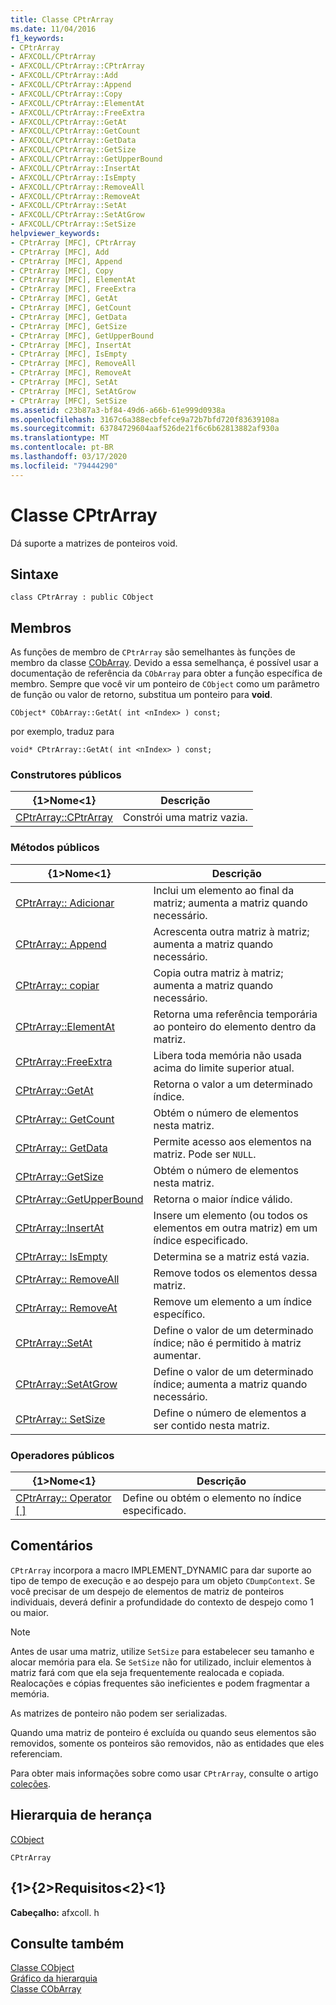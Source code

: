 ```yaml
---
title: Classe CPtrArray
ms.date: 11/04/2016
f1_keywords:
- CPtrArray
- AFXCOLL/CPtrArray
- AFXCOLL/CPtrArray::CPtrArray
- AFXCOLL/CPtrArray::Add
- AFXCOLL/CPtrArray::Append
- AFXCOLL/CPtrArray::Copy
- AFXCOLL/CPtrArray::ElementAt
- AFXCOLL/CPtrArray::FreeExtra
- AFXCOLL/CPtrArray::GetAt
- AFXCOLL/CPtrArray::GetCount
- AFXCOLL/CPtrArray::GetData
- AFXCOLL/CPtrArray::GetSize
- AFXCOLL/CPtrArray::GetUpperBound
- AFXCOLL/CPtrArray::InsertAt
- AFXCOLL/CPtrArray::IsEmpty
- AFXCOLL/CPtrArray::RemoveAll
- AFXCOLL/CPtrArray::RemoveAt
- AFXCOLL/CPtrArray::SetAt
- AFXCOLL/CPtrArray::SetAtGrow
- AFXCOLL/CPtrArray::SetSize
helpviewer_keywords:
- CPtrArray [MFC], CPtrArray
- CPtrArray [MFC], Add
- CPtrArray [MFC], Append
- CPtrArray [MFC], Copy
- CPtrArray [MFC], ElementAt
- CPtrArray [MFC], FreeExtra
- CPtrArray [MFC], GetAt
- CPtrArray [MFC], GetCount
- CPtrArray [MFC], GetData
- CPtrArray [MFC], GetSize
- CPtrArray [MFC], GetUpperBound
- CPtrArray [MFC], InsertAt
- CPtrArray [MFC], IsEmpty
- CPtrArray [MFC], RemoveAll
- CPtrArray [MFC], RemoveAt
- CPtrArray [MFC], SetAt
- CPtrArray [MFC], SetAtGrow
- CPtrArray [MFC], SetSize
ms.assetid: c23b87a3-bf84-49d6-a66b-61e999d0938a
ms.openlocfilehash: 3167c6a388ecbfefce9a72b7bfd720f83639108a
ms.sourcegitcommit: 63784729604aaf526de21f6c6b62813882af930a
ms.translationtype: MT
ms.contentlocale: pt-BR
ms.lasthandoff: 03/17/2020
ms.locfileid: "79444290"
---
```

# <a name="cptrarray-class"></a>Classe CPtrArray

Dá suporte a matrizes de ponteiros void.

## <a name="syntax"></a>Sintaxe

```
class CPtrArray : public CObject
```

## <a name="members"></a>Membros

As funções de membro de `CPtrArray` são semelhantes às funções de membro da classe [CObArray](../../mfc/reference/cobarray-class.md). Devido a essa semelhança, é possível usar a documentação de referência da `CObArray` para obter a função específica de membro. Sempre que você vir um ponteiro de `CObject` como um parâmetro de função ou valor de retorno, substitua um ponteiro para **void**.

`CObject* CObArray::GetAt( int <nIndex> ) const;`

por exemplo, traduz para

`void* CPtrArray::GetAt( int <nIndex> ) const;`

### <a name="public-constructors"></a>Construtores públicos

|{1&gt;Nome&lt;1}|Descrição|
|----------|-----------------|
|[CPtrArray::CPtrArray](../../mfc/reference/cobarray-class.md#cobarray)|Constrói uma matriz vazia.|

### <a name="public-methods"></a>Métodos públicos

|{1&gt;Nome&lt;1}|Descrição|
|----------|-----------------|
|[CPtrArray:: Adicionar](../../mfc/reference/cobarray-class.md#add)|Inclui um elemento ao final da matriz; aumenta a matriz quando necessário.|
|[CPtrArray:: Append](../../mfc/reference/cobarray-class.md#append)|Acrescenta outra matriz à matriz; aumenta a matriz quando necessário.|
|[CPtrArray:: copiar](../../mfc/reference/cobarray-class.md#copy)|Copia outra matriz à matriz; aumenta a matriz quando necessário.|
|[CPtrArray::ElementAt](../../mfc/reference/cobarray-class.md#elementat)|Retorna uma referência temporária ao ponteiro do elemento dentro da matriz.|
|[CPtrArray::FreeExtra](../../mfc/reference/cobarray-class.md#freeextra)|Libera toda memória não usada acima do limite superior atual.|
|[CPtrArray::GetAt](../../mfc/reference/cobarray-class.md#getat)|Retorna o valor a um determinado índice.|
|[CPtrArray:: GetCount](../../mfc/reference/cobarray-class.md#getcount)|Obtém o número de elementos nesta matriz.|
|[CPtrArray:: GetData](../../mfc/reference/cobarray-class.md#getdata)|Permite acesso aos elementos na matriz. Pode ser `NULL`.|
|[CPtrArray::GetSize](../../mfc/reference/cobarray-class.md#getsize)|Obtém o número de elementos nesta matriz.|
|[CPtrArray::GetUpperBound](../../mfc/reference/cobarray-class.md#getupperbound)|Retorna o maior índice válido.|
|[CPtrArray::InsertAt](../../mfc/reference/cobarray-class.md#insertat)|Insere um elemento (ou todos os elementos em outra matriz) em um índice especificado.|
|[CPtrArray:: IsEmpty](../../mfc/reference/cobarray-class.md#isempty)|Determina se a matriz está vazia.|
|[CPtrArray:: RemoveAll](../../mfc/reference/cobarray-class.md#removeall)|Remove todos os elementos dessa matriz.|
|[CPtrArray:: RemoveAt](../../mfc/reference/cobarray-class.md#removeat)|Remove um elemento a um índice específico.|
|[CPtrArray::SetAt](../../mfc/reference/cobarray-class.md#setat)|Define o valor de um determinado índice; não é permitido à matriz aumentar.|
|[CPtrArray::SetAtGrow](../../mfc/reference/cobarray-class.md#setatgrow)|Define o valor de um determinado índice; aumenta a matriz quando necessário.|
|[CPtrArray:: SetSize](../../mfc/reference/cobarray-class.md#setsize)|Define o número de elementos a ser contido nesta matriz.|

### <a name="public-operators"></a>Operadores públicos

|{1&gt;Nome&lt;1}|Descrição|
|----------|-----------------|
|[CPtrArray:: Operator \[ \]](../../mfc/reference/cobarray-class.md#operator_at)|Define ou obtém o elemento no índice especificado.|

## <a name="remarks"></a>Comentários

`CPtrArray` incorpora a macro IMPLEMENT_DYNAMIC para dar suporte ao tipo de tempo de execução e ao despejo para um objeto `CDumpContext`. Se você precisar de um despejo de elementos de matriz de ponteiros individuais, deverá definir a profundidade do contexto de despejo como 1 ou maior.

> [!NOTE]
>  Antes de usar uma matriz, utilize `SetSize` para estabelecer seu tamanho e alocar memória para ela. Se `SetSize` não for utilizado, incluir elementos à matriz fará com que ela seja frequentemente realocada e copiada. Realocações e cópias frequentes são ineficientes e podem fragmentar a memória.

As matrizes de ponteiro não podem ser serializadas.

Quando uma matriz de ponteiro é excluída ou quando seus elementos são removidos, somente os ponteiros são removidos, não as entidades que eles referenciam.

Para obter mais informações sobre como usar `CPtrArray`, consulte o artigo [coleções](../../mfc/collections.md).

## <a name="inheritance-hierarchy"></a>Hierarquia de herança

[CObject](../../mfc/reference/cobject-class.md)

`CPtrArray`

## <a name="requirements"></a>{1&gt;{2&gt;Requisitos&lt;2}&lt;1}

**Cabeçalho:** afxcoll. h

## <a name="see-also"></a>Consulte também

[Classe CObject](../../mfc/reference/cobject-class.md)<br/>
[Gráfico da hierarquia](../../mfc/hierarchy-chart.md)<br/>
[Classe CObArray](../../mfc/reference/cobarray-class.md)
